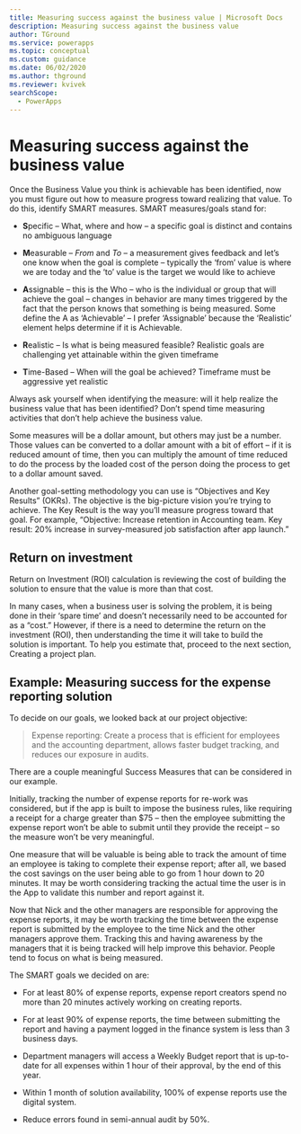 ```yaml
---
title: Measuring success against the business value | Microsoft Docs
description: Measuring success against the business value
author: TGround
ms.service: powerapps
ms.topic: conceptual
ms.custom: guidance
ms.date: 06/02/2020
ms.author: thground
ms.reviewer: kvivek
searchScope:  
  - PowerApps
---
```


# Measuring success against the business value

Once the Business Value you think is achievable has been identified, now you
must figure out how to measure progress toward realizing that value. To do this,
identify SMART measures. SMART measures/goals stand for:

-   **S**pecific – What, where and how – a specific goal is distinct and
    contains no ambiguous language

-   **M**easurable – *From* and *To* – a measurement gives feedback and let’s
    one know when the goal is complete – typically the ‘from’ value is where we
    are today and the ‘to’ value is the target we would like to achieve

-   **A**ssignable – this is the Who – who is the individual or group that will
    achieve the goal – changes in behavior are many times triggered by the fact
    that the person knows that something is being measured. Some define the A as
    ‘Achievable’ – I prefer ‘Assignable’ because the ‘Realistic’ element helps
    determine if it is Achievable.

-   **R**ealistic – Is what is being measured feasible? Realistic goals are
    challenging yet attainable within the given timeframe

-   **T**ime-Based – When will the goal be achieved? Timeframe must be
    aggressive yet realistic

Always ask yourself when identifying the measure: will it help realize the
business value that has been identified? Don’t spend time measuring activities
that don’t help achieve the business value.

Some measures will be a dollar amount, but others may just be a number. Those
values can be converted to a dollar amount with a bit of effort – if it is
reduced amount of time, then you can multiply the amount of time reduced to do
the process by the loaded cost of the person doing the process to get to a
dollar amount saved.

Another goal-setting methodology you can use is “Objectives and Key Results”
(OKRs). The objective is the big-picture vision you’re trying to achieve. The
Key Result is the way you’ll measure progress toward that goal. For example,
“Objective: Increase retention in Accounting team. Key result: 20% increase in
survey-measured job satisfaction after app launch.”

## Return on investment

Return on Investment (ROI) calculation is reviewing the cost of building the
solution to ensure that the value is more than that cost.

In many cases, when a business user is solving the problem, it is being done in
their ‘spare time’ and doesn’t necessarily need to be accounted for as a “cost.”
However, if there is a need to determine the return on the investment (ROI),
then understanding the time it will take to build the solution is important. To
help you estimate that, proceed to the next section, Creating a project plan.

## Example: Measuring success for the expense reporting solution

To decide on our goals, we looked back at our project objective:

>   Expense reporting: Create a process that is efficient for employees and the
>   accounting department, allows faster budget tracking, and reduces our
>   exposure in audits.

There are a couple meaningful Success Measures that can be considered in our
example.

Initially, tracking the number of expense reports for re-work was considered,
but if the app is built to impose the business rules, like requiring a receipt
for a charge greater than \$75 – then the employee submitting the expense report
won’t be able to submit until they provide the receipt – so the measure won’t be
very meaningful.

One measure that will be valuable is being able to track the amount of time an
employee is taking to complete their expense report; after all, we based the
cost savings on the user being able to go from 1 hour down to 20 minutes. It may
be worth considering tracking the actual time the user is in the App to validate
this number and report against it.

Now that Nick and the other managers are responsible for approving the expense
reports, it may be worth tracking the time between the expense report is
submitted by the employee to the time Nick and the other managers approve them.
Tracking this and having awareness by the managers that it is being tracked will
help improve this behavior. People tend to focus on what is being measured.

The SMART goals we decided on are:

-   For at least 80% of expense reports, expense report creators spend no more
    than 20 minutes actively working on creating reports.

-   For at least 90% of expense reports, the time between submitting the report
    and having a payment logged in the finance system is less than 3 business
    days.

-   Department managers will access a Weekly Budget report that is up-to-date
    for all expenses within 1 hour of their approval, by the end of this year.

-   Within 1 month of solution availability, 100% of expense reports use the
    digital system.

-   Reduce errors found in semi-annual audit by 50%.
